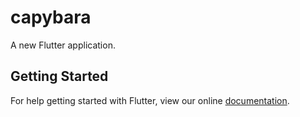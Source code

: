 # capybara 

A new Flutter application.

## Getting Started

For help getting started with Flutter, view our online
[documentation](https://flutter.io/).

